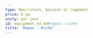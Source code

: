 ```yaml
---
type: Nourriture, boisson et logement
price: 8 pa
unity: par jour
id: equipment_hd.md#repas--riche
title: 'Repas : Riche'
---
```


